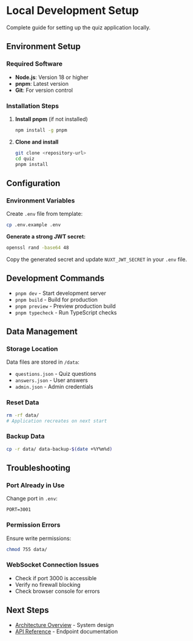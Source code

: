# Local Development Setup

Complete guide for setting up the quiz application locally.

## Environment Setup

### Required Software

- **Node.js**: Version 18 or higher
- **pnpm**: Latest version
- **Git**: For version control

### Installation Steps

1. **Install pnpm** (if not installed)
   ```bash
   npm install -g pnpm
   ```

2. **Clone and install**
   ```bash
   git clone <repository-url>
   cd quiz
   pnpm install
   ```

## Configuration

### Environment Variables

Create `.env` file from template:
```bash
cp .env.example .env
```

**Generate a strong JWT secret:**
```bash
openssl rand -base64 48
```

Copy the generated secret and update `NUXT_JWT_SECRET` in your `.env` file.

## Development Commands

- `pnpm dev` - Start development server
- `pnpm build` - Build for production
- `pnpm preview` - Preview production build
- `pnpm typecheck` - Run TypeScript checks

## Data Management

### Storage Location

Data files are stored in `/data`:
- `questions.json` - Quiz questions
- `answers.json` - User answers
- `admin.json` - Admin credentials

### Reset Data

```bash
rm -rf data/
# Application recreates on next start
```

### Backup Data

```bash
cp -r data/ data-backup-$(date +%Y%m%d)
```

## Troubleshooting

### Port Already in Use

Change port in `.env`:
```
PORT=3001
```

### Permission Errors

Ensure write permissions:
```bash
chmod 755 data/
```

### WebSocket Connection Issues

- Check if port 3000 is accessible
- Verify no firewall blocking
- Check browser console for errors

## Next Steps

- [Architecture Overview](architecture.md) - System design
- [API Reference](api.md) - Endpoint documentation
